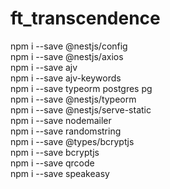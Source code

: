 # ft_transcendence
npm i --save @nestjs/config  
npm i --save @nestjs/axios   
npm i --save ajv  
npm i --save ajv-keywords  
npm i --save typeorm postgres pg  
npm i --save @nestjs/typeorm  
npm i --save @nestjs/serve-static   
npm i --save nodemailer  
npm i --save randomstring   
npm i --save @types/bcryptjs  
npm i --save bcryptjs  
npm i --save qrcode    
npm i --save speakeasy   
